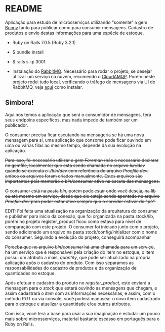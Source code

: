 # README

Aplicação para estudo de microsserviços utilizando "somente" a gem [Bunny](https://github.com/ruby-amqp/bunny) tanto para publicar como para consumir mensagens. Cadastro de produtos e envio destas informações para uma espécie de estoque.

* Ruby on Rails 7.0.5 (Ruby 3.2.1)
* $ bundle install
* $ rails s -p 3001

* Instalação do [RabbitMQ](https://www.rabbitmq.com/download.html). Necessário para rodar o projeto, se desejar utilizar um serviço na nuvem, recomendo o [CloudAMQP](https://www.cloudamqp.com/). Porém neste projeto rodei tudo local, verificando o tráfego de mensagens via UI do RabbitMQ, veja [aqui](https://www.rabbitmq.com/management.html#getting-started) como instalar.

## Simbora!

Aqui nos temos a aplicação que será o consumidor de mensagens, terá seus endpoins específicos, mas nada impede de também ser um publicador.

O consumer precisa ficar escutando na mensageria se há uma nova mensagem para si, uma aplicação que consome pode ficar ouvindo em uma ou várias filas ao mesmo tempo, depende da sua evolução na aplicação.

~~Para isso, foi necessário utilizar a *gem Foreman* (não é necessário declarar no gemfile, localmente) que está sendo chamada no arquivo *bin/dev* quando se executa o *./bin/dev* com referência do arquivo *Procfile.dev*, ambos os arquivos foram criados manualmente. Estes arquivos são importantes pois manterão o *bin/consumer* ativo na escuta das mensagens.~~

~~O consumer está na pasta *bin*, porém pode estar onde você deseja, na lib ou até mesmo em serviço, desde que ele esteja sendo apontado no arquivo *Procfile.dev* para poder estar ativo sempre que o servidor estiver de "pé".~~

EDIT: Foi feita uma atualização na organização da arquitetura do consumer e publisher para início da conexão, que foi organizada na pasta stock/lib, porém no projeto register_product
ficou como estava para nível de comparação com este projeto. O consumer foi iniciado junto com o projeto, sendo adicionado um arquivo na pasta stock/config/initializer com o nome do consumer. 
Seguindo a evolução do projeto, conseguirá acompanhar 

~~Perceba que no arquivo *bin/consumer* há uma chamada para um serviço~~, há um serviço que é responsável pela criação do item no estoque, o item possui um atributo a mais, *quantity*, que pode ser atualizado na própria aplicação após o cadastro do produto. Com isso separamos as responsabilidades do cadastro de produtos e da organização de quantidades no estoque.

Após efetuar o cadastro do produto no *register_product*, este enviará a mensagem para o *stock* que estará ouvindo as mensagens que chegam, e assim cadastrará o *item* com as informações necessárias, e assim, com o método PUT ou via console, você poderá manusear o novo item cadastrado para o estoque e atualizar a quantidade e/ou outros atributos.

Com isso, você terá a base para usar a sua imaginação e estudar um pouco mais sobre microsserviços, material bastante escasso em português para o Ruby on Rails.

